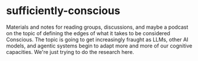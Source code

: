 # sufficiently-conscious
Materials and notes for reading groups, discussions, and maybe a podcast on the topic of defining the edges of what it takes to be considered Conscious. The topic is going to get increasingly fraught as LLMs, other AI models, and agentic systems begin to adapt more and more of our cognitive capacities. We're just trying to do the research here.
